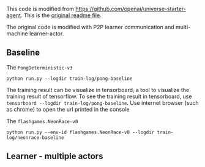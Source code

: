 This code is modified from https://github.com/openai/universe-starter-agent. This is the [original readme file](readme_a3c.md).

The original code is modified with P2P learner communication and multi-machine learner-actor.

## Baseline

The `PongDeterministic-v3`

`python run.py --logdir train-log/pong-baseline`

The training result can be visualize in tensorboard, a tool to visualize the training result of tensorflow. To see the training result in tensorboard, use `tensorboard --logdir train-log/pong-baseline`. Use internet browser (such as chrome) to open the url printed in the console

The `flashgames.NeonRace-v0`

`python run.py --env-id flashgames.NeonRace-v0 --logdir train-log/neonrace-baseline`


## Learner - multiple actors 

